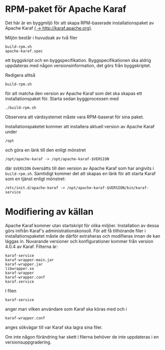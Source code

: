 RPM-paket för Apache Karaf
==========================
Det här är en byggmiljö för att skapa RPM-baserade installationspaket av Apache Karaf [( -> http://karaf.apache.org)](http://karaf.apache.org).

Miljön består i huvudsak av två filer

    build-rpm.sh
    apache-karaf.spec

ett byggskript och en byggspecifikation. Byggspecifikationen ska aldrig uppdateras med någon versionsinformation, det görs från byggskriptet.

Redigera alltså

	build-rpm.sh
	
för att matcha den version av Apache Karaf som det ska skapas ett installationspaket för. Starta sedan byggprocessen med

	./build-rpm.sh

Observera att värdsystemet måste vara RPM-baserat för sina paket.

Installationspaketet kommer att installera aktuell version av Apache Karaf under 
	
	/opt
	
och göra en länk till den enligt mönstret

	/opt/apache-karaf -> /opt/apache-karaf-$VERSION
	
där `$VERSION` översätts till den version av Apache Karaf som har angivits i `build-rpm.sh`. Samtidigt kommer det att skapas en länk för att starta Karaf som en tjänst enligt mönstret:

	/etc/init.d/apache-karaf -> /opt/apache-karaf-$VERSION/bin/karaf-service

Modifiering av källan
=====================
Apache Karaf kommer utan startskript för olika miljöer. Installation av dessa görs inifrån Karaf's administrationskonsoll. För att få tillhörande filer i installationspaketet måste de därför extraheras och modifieras innan de kan läggas in. Nuvarande versioner och konfigurationer kommer från version 4.0.4 av Karaf. Filterna är:

	karaf-service		
	karaf-wrapper-main.jar	
	karaf-wrapper.jar	
	libwrapper.so
	karaf-wrapper		
	karaf-wrapper.conf	
	karaf.service
	
I filen
 
	karaf-service 

anger man vilken användare som Karaf ska köras med och i 

	karaf-wrapper.conf
	
anges sökvägar till var Karaf ska lagra sina filer. 

Om inte någon förändring har skett i filerna behöver de inte uppdateras i en versionsuppgradering.